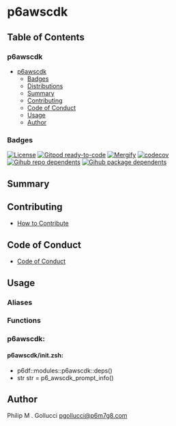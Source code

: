 # p6awscdk

## Table of Contents


### p6awscdk
- [p6awscdk](#p6awscdk)
  - [Badges](#badges)
  - [Distributions](#distributions)
  - [Summary](#summary)
  - [Contributing](#contributing)
  - [Code of Conduct](#code-of-conduct)
  - [Usage](#usage)
  - [Author](#author)

### Badges

[![License](https://img.shields.io/badge/License-Apache%202.0-yellowgreen.svg)](https://opensource.org/licenses/Apache-2.0)
[![Gitpod ready-to-code](https://img.shields.io/badge/Gitpod-ready--to--code-blue?logo=gitpod)](https://gitpod.io/#https://github.com/p6m7g8/p6awscdk)
[![Mergify](https://img.shields.io/endpoint.svg?url=https://gh.mergify.io/badges/p6m7g8/p6awscdk/&style=flat)](https://mergify.io)
[![codecov](https://codecov.io/gh/p6m7g8/p6awscdk/branch/master/graph/badge.svg?token=14Yj1fZbew)](https://codecov.io/gh/p6m7g8/p6awscdk)
[![Gihub repo dependents](https://badgen.net/github/dependents-repo/p6m7g8/p6awscdk)](https://github.com/p6m7g8/p6awscdk/network/dependents?dependent_type=REPOSITORY)
[![Gihub package dependents](https://badgen.net/github/dependents-pkg/p6m7g8/p6awscdk)](https://github.com/p6m7g8/p6awscdk/network/dependents?dependent_type=PACKAGE)

## Summary

## Contributing

- [How to Contribute](CONTRIBUTING.md)

## Code of Conduct

- [Code of Conduct](https://github.com/p6m7g8/.github/blob/master/CODE_OF_CONDUCT.md)

## Usage


### Aliases


### Functions

### p6awscdk:

#### p6awscdk/init.zsh:

- p6df::modules::p6awscdk::deps()
- str str = p6_awscdk_prompt_info()



## Author

Philip M . Gollucci <pgollucci@p6m7g8.com>
